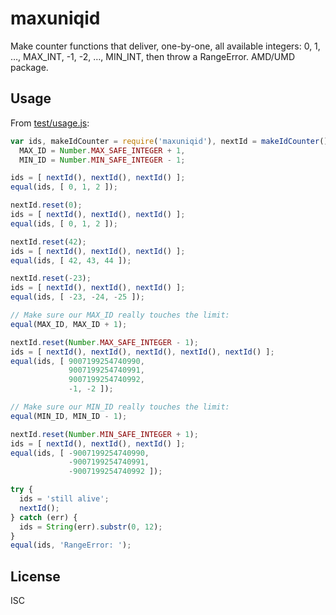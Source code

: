 ﻿
<!--#echo json="package.json" key="name" underline="=" -->
maxuniqid
=========
<!--/#echo -->

<!--#echo json="package.json" key="description" -->
Make counter functions that deliver, one-by-one, all available integers: 0, 1,
…, MAX_INT, -1, -2, …, MIN_INT, then throw a RangeError. AMD/UMD package.
<!--/#echo -->


Usage
-----

From [test/usage.js](test/usage.js):

<!--#include file="test/usage.js" start="  //#u" stop="  //#r"
  outdent="  " code="javascript" -->
<!--#verbatim lncnt="47" -->
```javascript
var ids, makeIdCounter = require('maxuniqid'), nextId = makeIdCounter(),
  MAX_ID = Number.MAX_SAFE_INTEGER + 1,
  MIN_ID = Number.MIN_SAFE_INTEGER - 1;

ids = [ nextId(), nextId(), nextId() ];
equal(ids, [ 0, 1, 2 ]);

nextId.reset(0);
ids = [ nextId(), nextId(), nextId() ];
equal(ids, [ 0, 1, 2 ]);

nextId.reset(42);
ids = [ nextId(), nextId(), nextId() ];
equal(ids, [ 42, 43, 44 ]);

nextId.reset(-23);
ids = [ nextId(), nextId(), nextId() ];
equal(ids, [ -23, -24, -25 ]);

// Make sure our MAX_ID really touches the limit:
equal(MAX_ID, MAX_ID + 1);

nextId.reset(Number.MAX_SAFE_INTEGER - 1);
ids = [ nextId(), nextId(), nextId(), nextId(), nextId() ];
equal(ids, [ 9007199254740990,
             9007199254740991,
             9007199254740992,
             -1, -2 ]);

// Make sure our MIN_ID really touches the limit:
equal(MIN_ID, MIN_ID - 1);

nextId.reset(Number.MIN_SAFE_INTEGER + 1);
ids = [ nextId(), nextId(), nextId() ];
equal(ids, [ -9007199254740990,
             -9007199254740991,
             -9007199254740992 ]);

try {
  ids = 'still alive';
  nextId();
} catch (err) {
  ids = String(err).substr(0, 12);
}
equal(ids, 'RangeError: ');
```
<!--/include-->



<!--#toc stop="scan" -->





License
-------
<!--#echo json="package.json" key=".license" -->
ISC
<!--/#echo -->
